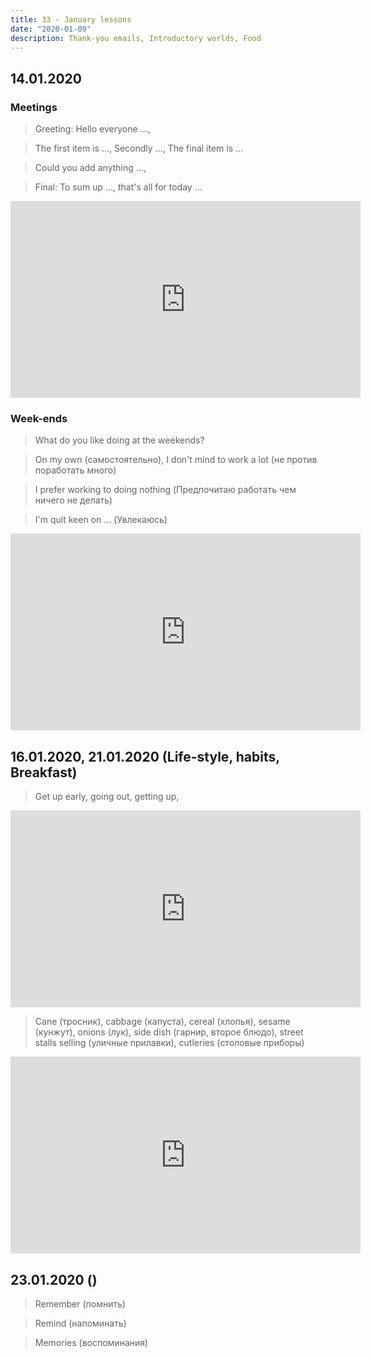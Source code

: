 ```yaml
---
title: 33 - January lessons
date: "2020-01-09"
description: Thank-you emails, Introductory worlds, Food
---
```


## 14.01.2020

### Meetings

> Greeting: Hello everyone ..., 

> The first item is ..., Secondly ..., The final item is ...

> Could you add anything ..., 

> Final: To sum up ..., that's all for today ...

<iframe width="560" height="315" src="https://www.youtube.com/embed/NEKZFA7L7Lg" frameborder="0" allow="accelerometer; autoplay; encrypted-media; gyroscope; picture-in-picture" allowfullscreen></iframe>

### Week-ends

> What do you like doing at the weekends? 

> On my own (самостоятельно), I don't mind to work a lot (не против поработать много)

> I prefer working to doing nothing (Предпочитаю работать чем ничего не делать)

> I'm quit keen on ... (Увлекаюсь)

<iframe width="560" height="315" src="https://www.youtube.com/embed/_Z0flCbLq1w" frameborder="0" allow="accelerometer; autoplay; encrypted-media; gyroscope; picture-in-picture" allowfullscreen></iframe>

## 16.01.2020, 21.01.2020 (Life-style, habits, Breakfast)

> Get up early, going out, getting up,

<iframe width="560" height="315" src="https://www.youtube.com/embed/FciXmsGW3D8" frameborder="0" allow="accelerometer; autoplay; encrypted-media; gyroscope; picture-in-picture" allowfullscreen></iframe>

> Cane (тросник), cabbage (капуста), cereal (хлопья), sesame (кунжут), onions (лук), side dish (гарнир, второе блюдо), street stalls selling (уличные прилавки), cutleries (столовые приборы)

<iframe width="560" height="315" src="https://www.youtube.com/embed/fLJpxkoGrU4" frameborder="0" allow="accelerometer; autoplay; encrypted-media; gyroscope; picture-in-picture" allowfullscreen></iframe>

## 23.01.2020 ()

> Remember (помнить)

> Remind (напоминать)

> Memories (воспоминания)